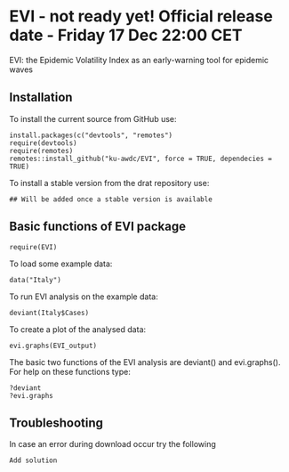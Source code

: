# EVI - not ready yet! Official release date - Friday 17 Dec 22:00 CET
EVI: the Epidemic Volatility Index as an early-warning tool for epidemic waves

## Installation

To install the current source from GitHub use:

    install.packages(c("devtools", "remotes")
    require(devtools)
    require(remotes)
    remotes::install_github("ku-awdc/EVI", force = TRUE, dependecies = TRUE)
    

To install a stable version from the drat repository use:

    ## Will be added once a stable version is available

## Basic functions of EVI package

    require(EVI)

To load some example data:

    data("Italy")
    
To run EVI analysis on the example data:

    deviant(Italy$Cases)

To create a plot of the analysed data: 

    evi.graphs(EVI_output)
    
The basic two functions of the EVI analysis are deviant() and evi.graphs(). For help on these functions type:  
    
    ?deviant
    ?evi.graphs
    
## Troubleshooting

In case an error during download occur try the following

    Add solution



